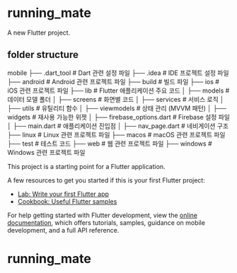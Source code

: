 # running_mate

A new Flutter project.

## folder structure

mobile
├── .dart_tool # Dart 관련 설정 파일
├── .idea # IDE 프로젝트 설정 파일
├── android # Android 관련 프로젝트 파일
├── build # 빌드 파일
├── ios # iOS 관련 프로젝트 파일
├── lib # Flutter 애플리케이션 주요 코드
│ ├── models # 데이터 모델 폴더
│ ├── screens # 화면별 코드
│ ├── services # 서비스 로직
│ ├── utils # 유틸리티 함수
│ ├── viewmodels # 상태 관리 (MVVM 패턴)
│ ├── widgets # 재사용 가능한 위젯
│ ├── firebase_options.dart # Firebase 설정 파일
│ ├── main.dart # 애플리케이션 진입점
│ ├── nav_page.dart # 네비게이션 구조
├── linux # Linux 관련 프로젝트 파일
├── macos # macOS 관련 프로젝트 파일
├── test # 테스트 코드
├── web # 웹 관련 프로젝트 파일
├── windows # Windows 관련 프로젝트 파일

This project is a starting point for a Flutter application.

A few resources to get you started if this is your first Flutter project:

-   [Lab: Write your first Flutter app](https://docs.flutter.dev/get-started/codelab)
-   [Cookbook: Useful Flutter samples](https://docs.flutter.dev/cookbook)

For help getting started with Flutter development, view the
[online documentation](https://docs.flutter.dev/), which offers tutorials,
samples, guidance on mobile development, and a full API reference.

# running_mate
